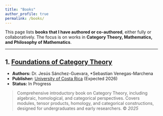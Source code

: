 ```yaml
---
title: "Books"
author_profile: true
permalink: /books/
---
```


This page lists **books that I have authored or co-authored**, either fully or collaboratively. The focus is on works in **Category Theory, Mathematics, and Philosophy of Mathematics**.

---



## 1. [Foundations of Category Theory]()
- **Authors:** Dr. Jesús Sánchez-Guevara, *Sebastian Venegas-Marchena 
- **Publisher:** [University of Costa Rica](/) (Expected 2026)
- **Status:** In Progress
>  Comprehensive introductory book on Category Theory, including algebraic, homological, and categorical perspectives. Covers modules, tensor products, homology, and categorical constructions, designed for undergraduates and early researchers. © *2025*


